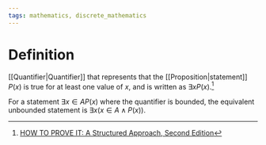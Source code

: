 ```yaml
---
tags: mathematics, discrete_mathematics
---
```


# Definition

[[Quantifier|Quantifier]] that represents that the [[Proposition|statement]] $P(x)$ is true for at least one value of $x$, and is written as $\exists x P(x)$.[^1]

For a statement $\exists x \in A P(x)$ where the quantifier is bounded, the equivalent unbounded statement is $\exists x (x \in A \land P(x))$. 

[^1]: [HOW TO PROVE IT: A Structured Approach, Second Edition](zotero://open-pdf/library/items/THI2Q4PN?page=69)